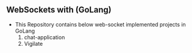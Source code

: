 ## WebSockets with (GoLang)

* This Repository contains below web-socket implemented projects in GoLang
  1. chat-application
  2. Vigilate